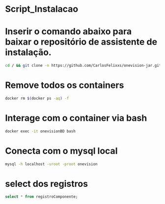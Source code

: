# Script_Instalacao

# Inserir o comando abaixo para baixar o repositório de assistente de instalação.

```sh
cd / && git clone -n https://github.com/CarlosFelixxs/onevision-jar.git && cd /./onevision-jar/ && git checkout main script-mestre.sh && chmod +777 script-mestre.sh && ./script-mestre.sh
```

# Remove todos os containers
```sh
docker rm $(docker ps -aq) -f
```
# Interage com o container via bash
```sh
docker exec -it onevisionBD bash
```
# Conecta com o mysql local
```sh
mysql -h localhost -uroot -proot onevision
```
# select dos registros
```sql
select * from registroComponente;
```